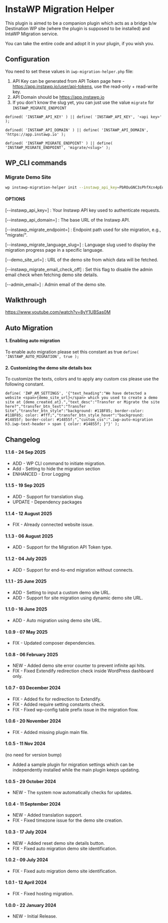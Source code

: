 # InstaWP Migration Helper

This plugin is aimed to be a companion plugin which acts as a bridge b/w Destination WP site (where the plugin is supposed to be installed) and IntaWP Migration service.

You can take the entire code and adopt it in your plugin, if you wish you.

## Configuration

You need to set these values in `iwp-migration-helper.php` file:

1. API Key can be generated from API Token page here - https://app.instawp.io/user/api-tokens, use the read-only + read-write key.
2. API Domain should be https://app.instawp.io
3. If you don't know the slug yet, you can just use the value `migrate` for `INSTAWP_MIGRATE_ENDPOINT`

```
defined( 'INSTAWP_API_KEY' ) || define( 'INSTAWP_API_KEY', '<api key>' );

defined( 'INSTAWP_API_DOMAIN' ) || define( 'INSTAWP_API_DOMAIN', 'https://app.instawp.io' );

defined( 'INSTAWP_MIGRATE_ENDPOINT' ) || define( 'INSTAWP_MIGRATE_ENDPOINT', 'migrate/<slug>' );
```

## WP_CLI commands

### Migrate Demo Site
```bash 
wp instawp-migration-helper init --instawp_api_key=PbROuGNC3sPhfXcn4pEofHTCFS1BbfVVoLggeFVY
```

#### OPTIONS
[--instawp_api_key=<key>]
: Your Instawp API key used to authenticate requests.

[--instawp_api_domain=<url>]
: The base URL of the Instawp API.

[--instawp_migrate_endpoint=<endpoint>]
: Endpoint path used for site migration, e.g., "migrate/<slug>".

[--instawp_migrate_language_slug=<slug>]
: Language slug used to display the migration progress page in a specific language.

[--demo_site_url=<url>]
: URL of the demo site from which data will be fetched.

[--instawp_migrate_email_check_off]
: Set this flag to disable the admin email check when fetching demo site details.

[--admin_email=<email>]
: Admin email of the demo site.
		 

## Walkthrough

https://www.youtube.com/watch?v=8yY1UBSas0M

## Auto Migration

#### 1. Enabling auto migration

To enable auto migration please set this constant as true `define( 'INSTAWP_AUTO_MIGRATION', true );`

#### 2. Customizing the demo site details box

To customize the texts, colors and to apply any custom css please use the following constant.

```
define( 'IWP_AM_SETTINGS', '{"text_heading":"We have detected a website <span>{demo_site_url}</span> which you used to create a demo site at {demo_created_at}.","text_desc":"Transfer or Migrate the site here?","transfer_btn_text":"Transfer Site","transfer_btn_style":"background: #11BF85; border-color: #11BF85; color: #fff;","transfer_btn_style_hover":"background: #14855f; border-color: #14855f;","custom_css":".iwp-auto-migration h3.iwp-text-header > span { color: #14855f; }"}' );
```

## Changelog
#### 1.1.6 - 24 Sep 2025
- ADD - WP CLI command to initiate migration.
- Add - Setting to hide the migration section
- ENHANCED - Error Logging

#### 1.1.5 - 19 Sep 2025
- ADD - Support for translation slug.
- UPDATE - Dependency packages

#### 1.1.4 - 12 August 2025
- FIX - Already connected website issue.

#### 1.1.3 - 06 August 2025
- ADD - Support for the Migration API Token type.

#### 1.1.2 - 04 July 2025
- ADD - Support for end-to-end migration without connects.

#### 1.1.1 - 25 June 2025
- ADD - Setting to input a custom demo site URL.
- ADD - Support for site migration using dynamic demo site URL.

#### 1.1.0 - 16 June 2025
- ADD - Auto migration using demo site URL.

#### 1.0.9 - 07 May 2025

- FIX - Updated composer dependencies.

#### 1.0.8 - 06 February 2025

- NEW - Added demo site error counter to prevent infinite api hits.
- FIX - Fixed Extendify redirection check inside WordPress dashboard only.

#### 1.0.7 - 03 December 2024

- FIX - Added fix for redirection to Extendify.
- FIX - Added require setting constants check. 
- FIX - Fixed wp-config table prefix issue in the migration flow. 

#### 1.0.6 - 20 November 2024

- FIX - Added missing plugin main file.


#### 1.0.5 - 11 Nov 2024
(no need for version bump)
- Added a sample plugin for migration settings which can be independently installed while the main plugin keeps updating.

#### 1.0.5 - 29 October 2024

- NEW - The system now automatically checks for updates.

#### 1.0.4 - 11 September 2024

- NEW - Added translation support.
- FIX - Fixed timezone issue for the demo site creation.

#### 1.0.3 - 17 July 2024

- NEW - Added reset demo site details button.
- FIX - Fixed auto migration demo site identification.

#### 1.0.2 - 09 July 2024

- FIX - Fixed auto migration demo site identification.

#### 1.0.1 - 12 April 2024

- FIX - Fixed hosting migration.

#### 1.0.0 - 22 January 2024

- NEW - Initial Release.
